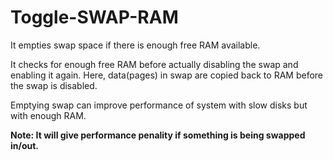 # Toggle-SWAP-RAM

It empties swap space if there is enough free RAM available.

It checks for enough free RAM before actually disabling the swap and enabling it again.
Here, data(pages) in swap are copied back to RAM before the swap is disabled. 

Emptying swap can improve performance of system with slow disks but with enough RAM.

**Note: It will give performance penality if something is being swapped in/out.**
